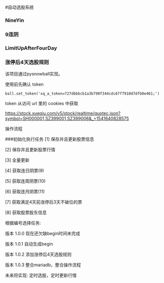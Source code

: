 #自动选股系统

### NineYin
### 9连阴

### LimitUpAfterFourDay
### 涨停后4天选股规则

该项目通过pysnowball实现。

使用前先确认 token

`ball.set_token('xq_a_token=727dbbbcb1a3b790f344cdc67f7910d7dfb0e461;')`

token 从访问 url 里的 cookies 中获取

[https://stock.xueqiu.com/v5/stock/realtime/quotec.json?symbol=SH000001,SZ399001,SZ399006&_=1541640828575
](https://stock.xueqiu.com/v5/stock/realtime/quotec.json?symbol=SH000001,SZ399001,SZ399006&_=1541640828575)

操作流程

###初始化执行任务
[1] 保存并且更新股票信息

[2] 保存并且更新股票行情

[3] 全量更新

[4] 获取连日阴票(9)

[5] 获取连周阴票(10)

[6] 获取连月阴票(11)

[7] 获取满足4天前涨停后3天不破位的票

[8] 获取股票股东信息

根据编号选择任务:





版本 1.0.0 现在还欠缺begin时间未完成

版本 1.0.1 自动生成begin

版本 1.0.2 添加涨停后4天选股规则

版本 1.0.3 整合mariadb，整合操作流程

未来将实现: 定时选股，定时更新行情
